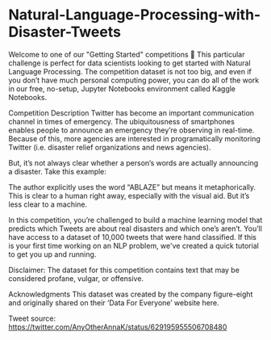 # Natural-Language-Processing-with-Disaster-Tweets
Welcome to one of our "Getting Started" competitions 👋
This particular challenge is perfect for data scientists looking to get started with Natural Language Processing. The competition dataset is not too big, and even if you don’t have much personal computing power, you can do all of the work in our free, no-setup, Jupyter Notebooks environment called Kaggle Notebooks.

Competition Description
Twitter has become an important communication channel in times of emergency.
The ubiquitousness of smartphones enables people to announce an emergency they’re observing in real-time. Because of this, more agencies are interested in programatically monitoring Twitter (i.e. disaster relief organizations and news agencies).

But, it’s not always clear whether a person’s words are actually announcing a disaster. Take this example:


The author explicitly uses the word “ABLAZE” but means it metaphorically. This is clear to a human right away, especially with the visual aid. But it’s less clear to a machine.

In this competition, you’re challenged to build a machine learning model that predicts which Tweets are about real disasters and which one’s aren’t. You’ll have access to a dataset of 10,000 tweets that were hand classified. If this is your first time working on an NLP problem, we've created a quick tutorial to get you up and running.

Disclaimer: The dataset for this competition contains text that may be considered profane, vulgar, or offensive.

Acknowledgments
This dataset was created by the company figure-eight and originally shared on their ‘Data For Everyone’ website here.

Tweet source: https://twitter.com/AnyOtherAnnaK/status/629195955506708480
